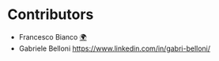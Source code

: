 # Contributors

- Francesco Bianco [🌍](https://www.linkedin.com/in/bianco1981/)
- Gabriele Belloni <https://www.linkedin.com/in/gabri-belloni/>

